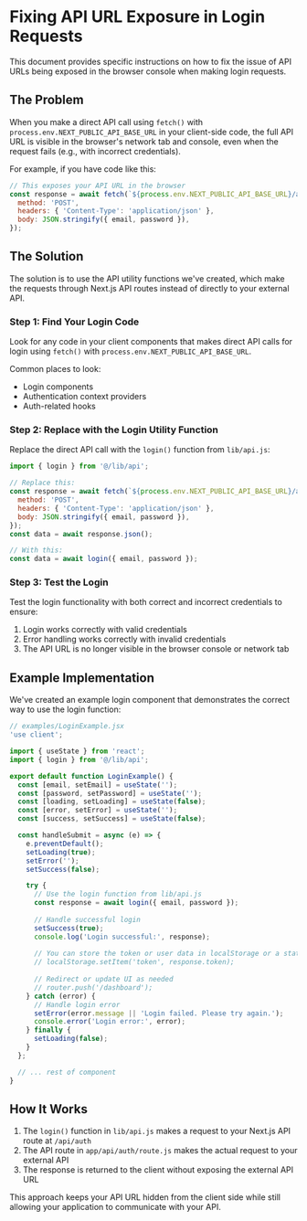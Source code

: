 # Fixing API URL Exposure in Login Requests

This document provides specific instructions on how to fix the issue of API URLs being exposed in the browser console when making login requests.

## The Problem

When you make a direct API call using `fetch()` with `process.env.NEXT_PUBLIC_API_BASE_URL` in your client-side code, the full API URL is visible in the browser's network tab and console, even when the request fails (e.g., with incorrect credentials).

For example, if you have code like this:

```javascript
// This exposes your API URL in the browser
const response = await fetch(`${process.env.NEXT_PUBLIC_API_BASE_URL}/auth/login`, {
  method: 'POST',
  headers: { 'Content-Type': 'application/json' },
  body: JSON.stringify({ email, password }),
});
```

## The Solution

The solution is to use the API utility functions we've created, which make the requests through Next.js API routes instead of directly to your external API.

### Step 1: Find Your Login Code

Look for any code in your client components that makes direct API calls for login using `fetch()` with `process.env.NEXT_PUBLIC_API_BASE_URL`.

Common places to look:
- Login components
- Authentication context providers
- Auth-related hooks

### Step 2: Replace with the Login Utility Function

Replace the direct API call with the `login()` function from `lib/api.js`:

```javascript
import { login } from '@/lib/api';

// Replace this:
const response = await fetch(`${process.env.NEXT_PUBLIC_API_BASE_URL}/auth/login`, {
  method: 'POST',
  headers: { 'Content-Type': 'application/json' },
  body: JSON.stringify({ email, password }),
});
const data = await response.json();

// With this:
const data = await login({ email, password });
```

### Step 3: Test the Login

Test the login functionality with both correct and incorrect credentials to ensure:
1. Login works correctly with valid credentials
2. Error handling works correctly with invalid credentials
3. The API URL is no longer visible in the browser console or network tab

## Example Implementation

We've created an example login component that demonstrates the correct way to use the login function:

```jsx
// examples/LoginExample.jsx
'use client';

import { useState } from 'react';
import { login } from '@/lib/api';

export default function LoginExample() {
  const [email, setEmail] = useState('');
  const [password, setPassword] = useState('');
  const [loading, setLoading] = useState(false);
  const [error, setError] = useState('');
  const [success, setSuccess] = useState(false);

  const handleSubmit = async (e) => {
    e.preventDefault();
    setLoading(true);
    setError('');
    setSuccess(false);

    try {
      // Use the login function from lib/api.js
      const response = await login({ email, password });
      
      // Handle successful login
      setSuccess(true);
      console.log('Login successful:', response);
      
      // You can store the token or user data in localStorage or a state management solution
      // localStorage.setItem('token', response.token);
      
      // Redirect or update UI as needed
      // router.push('/dashboard');
    } catch (error) {
      // Handle login error
      setError(error.message || 'Login failed. Please try again.');
      console.error('Login error:', error);
    } finally {
      setLoading(false);
    }
  };

  // ... rest of component
}
```

## How It Works

1. The `login()` function in `lib/api.js` makes a request to your Next.js API route at `/api/auth`
2. The API route in `app/api/auth/route.js` makes the actual request to your external API
3. The response is returned to the client without exposing the external API URL

This approach keeps your API URL hidden from the client side while still allowing your application to communicate with your API. 
